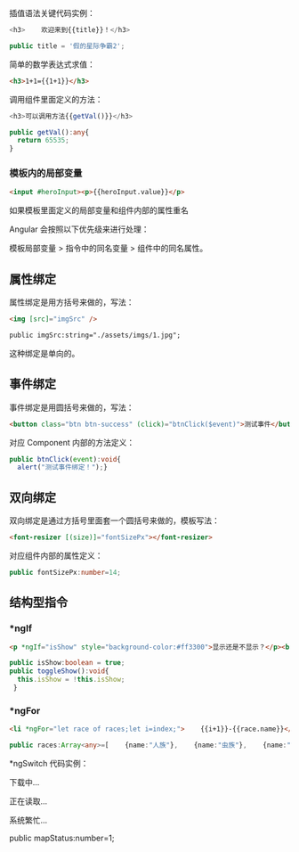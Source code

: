 插值语法关键代码实例：

```ts
<h3>    欢迎来到{{title}}！</h3>

public title = '假的星际争霸2'; 
```

简单的数学表达式求值：

```html
<h3>1+1={{1+1}}</h3>
```

调用组件里面定义的方法：

```ts
<h3>可以调用方法{{getVal()}}</h3>

public getVal():any{
  return 65535;
}
```

### 模板内的局部变量

```html
<input #heroInput><p>{{heroInput.value}}</p>
```

如果模板里面定义的局部变量和组件内部的属性重名

Angular 会按照以下优先级来进行处理：

模板局部变量 > 指令中的同名变量 > 组件中的同名属性。

## 属性绑定

属性绑定是用方括号来做的，写法：

```html
<img [src]="imgSrc" />

public imgSrc:string="./assets/imgs/1.jpg";
```
这种绑定是单向的。

## 事件绑定

事件绑定是用圆括号来做的，写法：

```html
<button class="btn btn-success" (click)="btnClick($event)">测试事件</button>
```

对应 Component 内部的方法定义：

```ts
public btnClick(event):void{
  alert("测试事件绑定！");}
```

## 双向绑定

双向绑定是通过方括号里面套一个圆括号来做的，模板写法：

```html
<font-resizer [(size)]="fontSizePx"></font-resizer>
```

对应组件内部的属性定义：

```ts
public fontSizePx:number=14;
```

## 结构型指令

### *ngIf

```html
<p *ngIf="isShow" style="background-color:#ff3300">显示还是不显示？</p><button class="btn btn-success" (click)="toggleShow()">控制显示隐藏</button>
```

```ts
public isShow:boolean = true;
public toggleShow():void{
  this.isShow = !this.isShow;
 }
```

### *ngFor

```html
<li *ngFor="let race of races;let i=index;">    {{i+1}}-{{race.name}}</li>
```

```ts
public races:Array<any>=[    {name:"人族"},    {name:"虫族"},    {name:"神族"}];
```

*ngSwitch 代码实例：

<div [ngSwitch]="mapStatus">    <p *ngSwitchCase="0">下载中...</p>    <p *ngSwitchCase="1">正在读取...</p>    <p *ngSwitchDefault>系统繁忙...</p></div>

public mapStatus:number=1;